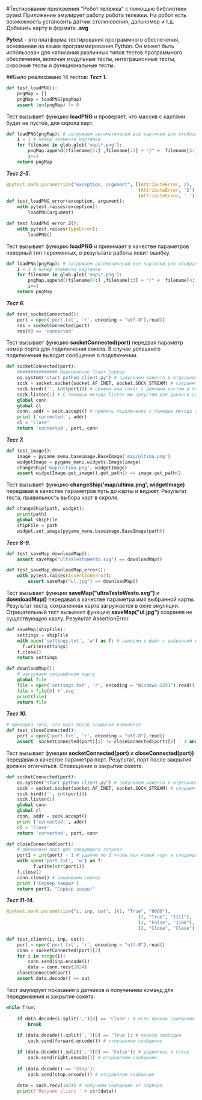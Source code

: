 #Тестирование приложения "Робот тележка" с помощью библиотеки pytest
Приложение эмулирует работу робота тележки. На робот есть возможность установить датчик столкновения, дальномер и т.д. Добавить карту в формате __.svg__

__Pytest__ - это платформа тестирования программного обеспечения, основанная на языке программирования Python. Он может быть использован для написания различных типов тестов программного обеспечения, включая модульные тесты, интеграционные тесты, сквозные тесты и функциональные тесты.

##Было реализовано 14 тестов:
___Тест 1.___
```python
def test_loadPNG():
    pngMap = []
    pngMap = loadPNG(pngMap)
    assert len(pngMap) != 0
```
Тест вызывает функцию __loadPNG__ и проверяет, что массив с картами будет не пустой, для скрола карт.
```python
def loadPNG(pngMap): # загружаем автоматически все картинки для отображения в меню Карт
    i = 1 # номер элемента картинки
    for filename in glob.glob('map\*.png'): 
        pngMap.append((filename[4:] ,filename[:3] + "/" +  filename[4:])) # заносим все картинки в массив
        i+=1
    return pngMap
```

___Тест 2-5.___
```python
@pytest.mark.parametrize("exception, argument", [(AttributeError, 2),
                                                 (AttributeError, '2'),
                                                 (AttributeError, ' ')])
def test_loadPNG_error(exception, argument):
    with pytest.raises(exception):
        loadPNG(argument)

def test_loadPNG_error_2():
    with pytest.raises(TypeError):
        loadPNG() 
```
Тест вызывает функцию __loadPNG__ и принимает в качестве параметров неверный тип переменных, в результате работы ловит ошибку.
```python
def loadPNG(pngMap): # загружаем автоматически все картинки для отображения в меню Карт
    i = 1 # номер элемента картинки
    for filename in glob.glob('map\*.png'): 
        pngMap.append((filename[4:] ,filename[:3] + "/" +  filename[4:])) # заносим все картинки в массив
        i+=1
    return pngMap
```
___Тест 6.___
```python
def test_socketConnected():
    port = open('port.txt', 'r', encoding = "utf-8").read()
    res = socketConnected(port)
    res[0] == 'connected' 
```
Тест вызывает функцию __socketConnected(port)__ передвая параметр номер порта для подключения сокета. В случае успешного подключения выводит сообщение о подключении.
```python
def socketConnected(port):
    ############### Подключение Сокет Сервер 
    os.system("start python client.py") # запускаем клиента в отдельном окне
    sock = socket.socket(socket.AF_INET, socket.SOCK_STREAM) # создаем сокет
    sock.bind(('', int(port))) # свяжем наш сокет с данными хостом и портом (9090) с помощью метода bind
    sock.listen(1) # С помощью метода listen мы запустим для данного сокета режим прослушивания, очередь
    global conn
    global cl
    conn, addr = sock.accept() # принять подключение с помощью метода accept, который возвращает кортеж с двумя элементами: новый сокет и адрес клиента    
    print ('connected:', addr)
    cl = 'Close'
    return 'connected', port, conn
```
___Тест 7.___
```python
def test_image():
    image = pygame_menu.baseimage.BaseImage('map/ultima.png')
    widgetImage = pygame_menu.widgets.Image(image)
    changeShip('map/ultima.png', widgetImage)
    assert widgetImage.get_image().get_path() == image.get_path() 
```
Тест вызывает функцию __changeShip('map/ultima.png', widgetImage)__ передавая в качестве параметров путь до карты и виджет. Результат теста, правильность выбора карт в скроле.
```python
def changeShip(path, widget):
    print(path)
    global shipFile
    shipFile = path
    widget.set_image(pygame_menu.baseimage.BaseImage(path))
```
___Тест 8-9.___
```python
def test_saveMap_downloadMap():   
    assert saveMap("ultraTestoWesto.svg") == downloadMap()

def test_saveMap_downloadMap_error():
    with pytest.raises(AssertionError):
        assert saveMap("ul.jpg") == downloadMap()
```
Тест вызывает функции __saveMap("ultraTestoWesto.svg")__ и __downloadMap()__ передавая в качестве параметра имя выбранной карты. Результат теста, сохраненная карта загружается в окне эмуляции.
Отрицательный тест вызывает функцию __saveMap("ul.jpg")__ сохраняя не существующую карту. Результат AssertionError
```python
def saveMap(shipFile):
    settings = shipFile
    with open('settings.txt', 'w') as f: # заносим в файл с выбранной картой
      f.write(settings)
    f.close()
    return settings

def downloadMap():
    # загружаем сохранённую карту
    global file
    file = open('settings.txt', 'r', encoding = "Windows-1251").read().split('.')
    file = file[0] +'.svg'
    print(file)
    return file
```
___Тест 10.___
```python
# проверка того, что порт после закрытия изменился
def test_closeConnected():
    port = open('port.txt', 'r', encoding = "utf-8").read()
    assert  socketConnected(port)[1] != closeConnected(port)[0] - 1 and closeConnected(port)[1] == 'Сервер закрыт'
```
Тест вызывает функции __socketConnected(port)__ и __closeConnected(port))__ передавая в качестве параметра порт. Результат, порт после закрытия должен отличаться. Оповещение о закрытие сокета.
```python
def socketConnected(port):
    os.system("start python client.py") # запускаем клиента в отдельном окне
    sock = socket.socket(socket.AF_INET, socket.SOCK_STREAM) # создаем сокет
    sock.bind(('', int(port)))
    sock.listen(1) 
    global conn
    global cl
    conn, addr = sock.accept()   
    print ('connected:', addr)
    cl = 'Close'
    return 'connected', port, conn

def closeConnected(port):
    # обновляем порт для следующего запуска    
    port1 = int(port) - 1 # удаляю по 1 чтобы был новый порт в следующий раз
    with open('port.txt', 'w') as f:
          f.write(str(port1))
    f.close()
    conn.close() # закрываем сервер
    print ('Сервер закрыт')
    return port1, "Сервер закрыт"
```
___Тест 11-14.___
```python
@pytest.mark.parametrize("i, inp, out", [(1, "True", "0000"),
                                                 (2, "True", "1111"),
                                                 (2, "False", "1100"),
                                                 (2, "Close", "Close")])

def test_client(i, inp, out):
    port = open('port.txt', 'r', encoding = "utf-8").read()
    conn = socketConnected(port)[2]
    for i in range(i):
        conn.send(inp.encode())
        data = conn.recv(1024)
    closeConnected(port)
    assert data.decode() == out
```
Тест эмулирует показания с датчиков и получением команд для передвижения и закрытие сокета.
```python
while True:
         
    if data.decode().split(',')[0] == 'Close': # если пришло сообщение о закртии окна эмуляции, выходим из цикла
        break
    
    if (data.decode().split(',')[0] == 'True'): # проезд свободен
        sock.send(forward.encode()) # отправляем сообщение

    if (data.decode().split(',')[0] == 'False'): # ударились в стену
        sock.send(right.encode()) # отправляем сообщение    
    
    if (data.decode() == 'Stop'): 
        sock.send(stop.encode()) # отправляем сообщение
        
    data = sock.recv(1024) # получаем сообщение от сервера
    print(f'Получил client ' + str(data))
```